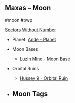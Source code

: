 ## Maxas &ndash; Moon

#moon #pwp

[Sectors Without Number](https://sectorswithoutnumber.com/sector/bfDcBzTtgpeyLUfwzjio/moon/1T9JOr01PZXcafp60vWH)

- Planet: [Ande - Planet](../../../Gaming/StarsWithoutNumber/PiratesWithoutPlunder/Ande%20-%20Planet.md)

- Moon Bases
	- [Luzin Mine - Moon Base](../../../Gaming/StarsWithoutNumber/PiratesWithoutPlunder/Luzin%20Mine%20-%20Moon%20Base.md)
- Orbital Ruins
	- [Hussey 9 - Orbital Ruin](../../../Gaming/StarsWithoutNumber/PiratesWithoutPlunder/Hussey%209%20-%20Orbital%20Ruin.md)


- Moon Tags
	- 
